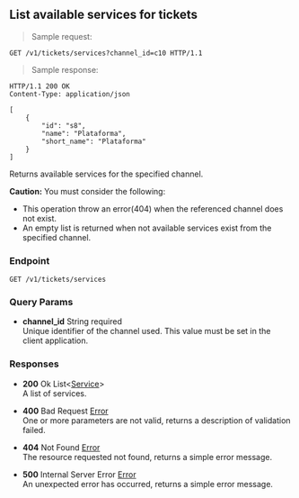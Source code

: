 
## List available services for tickets

> Sample request:

```http
GET /v1/tickets/services?channel_id=c10 HTTP/1.1
```

> Sample response:

```http
HTTP/1.1 200 OK
Content-Type: application/json

[
    {
        "id": "s8",
        "name": "Plataforma",
        "short_name": "Plataforma"
    }
]
```

Returns available services for the specified channel.

<aside class="warning">
    <strong>Caution:</strong> 
    You must consider the following:
    <ul>
        <li>This operation throw an error(404) when the referenced channel does not exist.</li>
        <li>An empty list is returned when not available services exist from the specified channel.</li>
    <ul>
</aside>

### Endpoint

`GET /v1/tickets/services`

### Query Params

* **channel_id** <span class="param-type">String</span> <span class="required-param">required</span><br>
Unique identifier of the channel used. This value must be set in the client application.

### Responses

* **200** <span class="verb-description">Ok</span> <span class="param-type">List\<[Service](#service)\></span><br>
A list of services.

* **400** <span class="verb-description">Bad Request</span> <span class="param-type">[Error](#error)</span><br>
One or more parameters are not valid, returns a description of validation failed.

* **404** <span class="verb-description">Not Found</span> <span class="param-type">[Error](#error)</span><br>
The resource requested not found, returns a simple error message.

* **500** <span class="verb-description">Internal Server Error</span> <span class="param-type">[Error](#error)</span><br>
An unexpected error has occurred, returns a simple error message.
